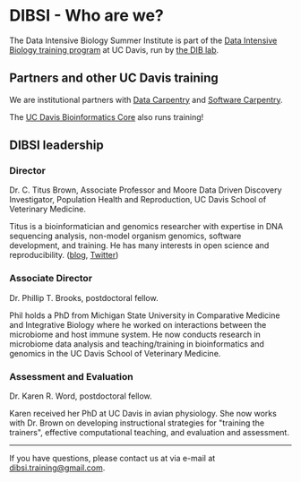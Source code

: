 # DIBSI - Who are we?

The Data Intensive Biology Summer Institute is part of the
[Data Intensive Biology training program](https://dib-training.readthedocs.org/)
at UC Davis, run by [the DIB lab](http://ivory.idyll.org/lab).

## Partners and other UC Davis training

We are institutional partners with
[Data Carpentry](http://www.datacarpentry.org/) and
[Software Carpentry](https://software-carpentry.org/).

The
[UC Davis Bioinformatics Core](http://bioinformatics.ucdavis.edu/training/)
also runs training!

## DIBSI leadership

### Director

Dr. C. Titus Brown, Associate Professor and Moore Data Driven
Discovery Investigator, Population Health and Reproduction, UC Davis
School of Veterinary Medicine.

Titus is a bioinformatician and genomics researcher with expertise in
DNA sequencing analysis, non-model organism genomics, software
development, and training.  He has many interests in open science and
reproducibility.  ([blog](http://ivory.idyll.org/blog/),
[Twitter](http://twitter.com/ctitusbrown))

### Associate Director

Dr. Phillip T. Brooks, postdoctoral fellow.

Phil holds a PhD from Michigan State University in Comparative 
Medicine and Integrative Biology where he worked on interactions between the 
microbiome and host immune system. He now conducts research in microbiome data 
analysis and teaching/training in bioinformatics and genomics in the UC Davis 
School of Veterinary Medicine.

### Assessment and Evaluation

Dr. Karen R. Word, postdoctoral fellow.

Karen received her PhD at UC Davis in avian physiology.  She now
works with Dr. Brown on developing instructional strategies for
"training the trainers", effective computational teaching, and
evaluation and assessment.

----

If you have questions, please contact us at via e-mail at [dibsi.training@gmail.com](dibsi.training@gmail.com).
